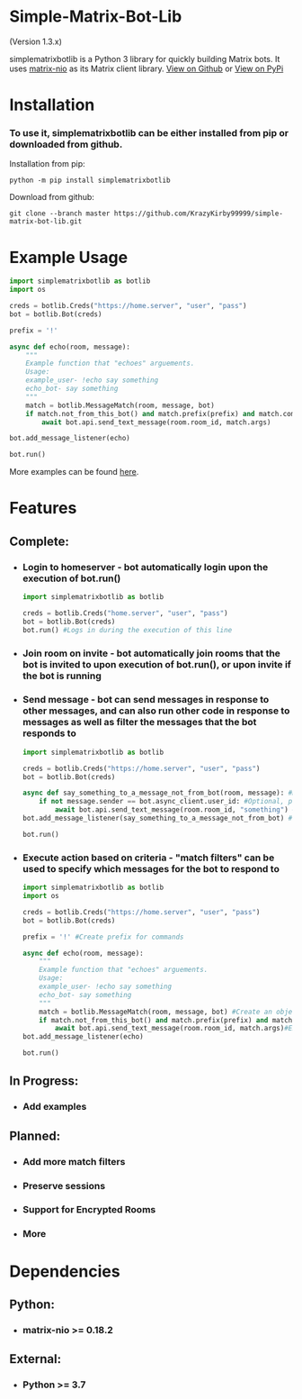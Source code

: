 # Simple-Matrix-Bot-Lib
(Version 1.3.x)

simplematrixbotlib is a Python 3 library for quickly building Matrix bots. It uses [matrix-nio](https://github.com/poljar/matrix-nio) as its Matrix client library.
[View on Github](https://github.com/KrazyKirby99999/simple-matrix-bot-lib) or [View on PyPi](https://pypi.org/project/simplematrixbotlib/)
# Installation
### To use it, simplematrixbotlib can be either installed from pip or downloaded from github.</br>
Installation from pip:
```
python -m pip install simplematrixbotlib
```
Download from github:
```
git clone --branch master https://github.com/KrazyKirby99999/simple-matrix-bot-lib.git
```

# Example Usage
```python
import simplematrixbotlib as botlib
import os

creds = botlib.Creds("https://home.server", "user", "pass")
bot = botlib.Bot(creds)

prefix = '!'

async def echo(room, message):
    """
    Example function that "echoes" arguements.
    Usage:
    example_user- !echo say something
    echo_bot- say something
    """
    match = botlib.MessageMatch(room, message, bot)
    if match.not_from_this_bot() and match.prefix(prefix) and match.command("echo"):
        await bot.api.send_text_message(room.room_id, match.args)

bot.add_message_listener(echo)

bot.run()
```
More examples can be found [here](examples).

# Features
## Complete:
- ### Login to homeserver - bot automatically login upon the execution of bot.run() 
    ```python
    import simplematrixbotlib as botlib
    
    creds = botlib.Creds("home.server", "user", "pass")
    bot = botlib.Bot(creds)
    bot.run() #Logs in during the execution of this line
    ```
- ### Join room on invite - bot automatically join rooms that the bot is invited to upon execution of bot.run(), or upon invite if the bot is running
- ### Send message - bot can send messages in response to other messages, and can also run other code in response to messages as well as filter the messages that the bot responds to
    ```python
    import simplematrixbotlib as botlib
    
    creds = botlib.Creds("https://home.server", "user", "pass")
    bot = botlib.Bot(creds)

    async def say_something_to_a_message_not_from_bot(room, message): #Must be an "async" function with (room, message) arguments
        if not message.sender == bot.async_client.user_id: #Optional, prevents the bot from reacting to its own messages
            await bot.api.send_text_message(room.room_id, "something") #Send a message containing "something" to room
    bot.add_message_listener(say_something_to_a_message_not_from_bot) #Listen for messages, can have as many message listeners as needed, each added using bot.add_message_listener

    bot.run()
    ```
- ### Execute action based on criteria - "match filters" can be used to  specify which messages for the bot to respond to
    ```python
    import simplematrixbotlib as botlib
    import os

    creds = botlib.Creds("https://home.server", "user", "pass")
    bot = botlib.Bot(creds)

    prefix = '!' #Create prefix for commands

    async def echo(room, message):
        """
        Example function that "echoes" arguements.
        Usage:
        example_user- !echo say something
        echo_bot- say something
        """
        match = botlib.MessageMatch(room, message, bot) #Create an object of the botlib.MessageMatch class
        if match.not_from_this_bot() and match.prefix(prefix) and match.command("echo"): #Add match filters
            await bot.api.send_text_message(room.room_id, match.args)#Execute action
    bot.add_message_listener(echo)

    bot.run()
    ```
## In Progress:
- ### Add examples

## Planned:
- ### Add more match filters
- ### Preserve sessions
- ### Support for Encrypted Rooms
- ### More

# Dependencies
## Python:
- ### matrix-nio >= 0.18.2
## External:
- ### Python >= 3.7
